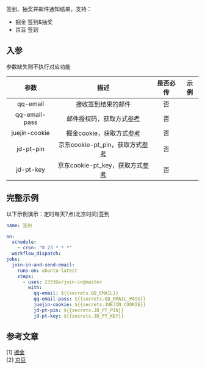 签到、抽奖并邮件通知结果，支持：

- 掘金 签到&抽奖
- 京豆 签到

## 入参

参数缺失则不执行对应功能

 |     参数      |                   描述                    | 是否必传 | 示例  |
 | :-----------: | :---------------------------------------: | :------: | :---: |
 |   qq-email    |            接收签到结果的邮件             |    否    |       |
 | qq-email-pass |    邮件授权码，获取方式[参考][juejin]     |    否    |       |
 | juejin-cookie |    掘金cookie，获取方式[参考][juejin]     |    否    |       |
 |   jd-pt-pin   | 京东cookie-pt_pin，获取方式[参考][jindou] |    否    |       |
 |   jd-pt-key   | 京东cookie-pt_key，获取方式[参考][jindou] |    否    |       |
     
## 完整示例

以下示例演示：定时每天7点(北京时间)签到

```yml
name: 签到

on:
  schedule:
    - cron: "0 23 * * *"
  workflow_dispatch:
jobs:
  join-in-and-send-email:
    runs-on: ubuntu-latest
    steps:
      - uses: 2333Ge/join-in@master
        with:
          qq-email: ${{secrets.QQ_EMAIL}}
          qq-email-pass: ${{secrets.QQ_EMAIL_PASS}}
          juejin-cookie: ${{secrets.JUEJIN_COOKIE}}
          jd-pt-pin: ${{secrets.JD_PT_PIN}}
          jd-pt-key: ${{secrets.JD_PT_KEY}}

```

## 参考文章

[1] [掘金][juejin]  
[2] [京豆][jindou]

[juejin]:https://juejin.cn/post/7041495891388743716
[jindou]:https://segmentfault.com/a/1190000041786477